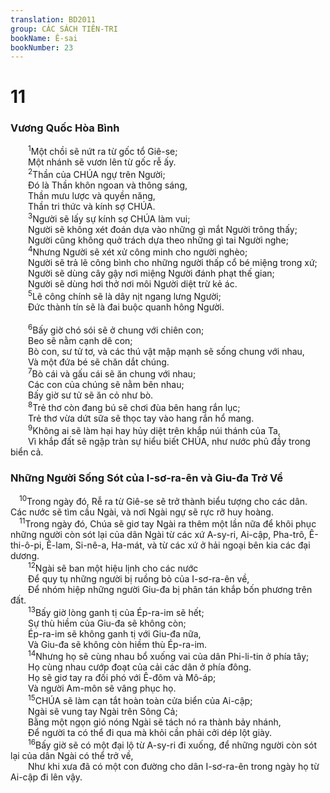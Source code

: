 ```yaml
---
translation: BD2011
group: CÁC SÁCH TIÊN-TRI
bookName: Ê-sai 
bookNumber: 23
---
```


<div class="title"><h1>11</h1><h3>Vương Quốc Hòa Bình</h3></div>
<span class="verse es_11_1">  <sup>1</sup>Một chồi sẽ nứt ra từ gốc tổ Giê-se;<br/>  Một nhánh sẽ vươn lên từ gốc rễ ấy.<br/></span>
<span class="verse es_11_2">  <sup>2</sup>Thần của CHÚA ngự trên Người;<br/>  Ðó là Thần khôn ngoan và thông sáng,<br/>  Thần mưu lược và quyền năng,<br/>  Thần tri thức và kính sợ CHÚA.<br/></span>
<span class="verse es_11_3">  <sup>3</sup>Người sẽ lấy sự kính sợ CHÚA làm vui;<br/>  Người sẽ không xét đoán dựa vào những gì mắt Người trông thấy;<br/>  Người cũng không quở trách dựa theo những gì tai Người nghe;<br/></span>
<span class="verse es_11_4">  <sup>4</sup>Nhưng Người sẽ xét xử công minh cho người nghèo;<br/>  Người sẽ trả lẽ công bình cho những người thấp cổ bé miệng trong xứ;<br/>  Người sẽ dùng cây gậy nơi miệng Người đánh phạt thế gian;<br/>  Người sẽ dùng hơi thở nơi môi Người diệt trừ kẻ ác.<br/></span>
<span class="verse es_11_5">  <sup>5</sup>Lẽ công chính sẽ là dây nịt ngang lưng Người;<br/>  Ðức thành tín sẽ là đai buộc quanh hông Người.<br/><br/></span>
<span class="verse es_11_6">  <sup>6</sup>Bấy giờ chó sói sẽ ở chung với chiên con;<br/>  Beo sẽ nằm cạnh dê con;<br/>  Bò con, sư tử tơ, và các thú vật mập mạnh sẽ sống chung với nhau,<br/>  Và một đứa bé sẽ chăn dắt chúng.<br/></span>
<span class="verse es_11_7">  <sup>7</sup>Bò cái và gấu cái sẽ ăn chung với nhau;<br/>  Các con của chúng sẽ nằm bên nhau;<br/>  Bấy giờ sư tử sẽ ăn cỏ như bò.<br/></span>
<span class="verse es_11_8">  <sup>8</sup>Trẻ thơ còn đang bú sẽ chơi đùa bên hang rắn lục;<br/>  Trẻ thơ vừa dứt sữa sẽ thọc tay vào hang rắn hổ mang.<br/></span>
<span class="verse es_11_9">  <sup>9</sup>Không ai sẽ làm hại hay hủy diệt trên khắp núi thánh của Ta,<br/>  Vì khắp đất sẽ ngập tràn sự hiểu biết CHÚA, như nước phủ đầy trong biển cả.<br/></span>
<div class="title"><h3>Những Người Sống Sót của I-sơ-ra-ên và Giu-đa Trở Về</h3></div>
<span class="verse es_11_10"> <sup>10</sup>Trong ngày đó, Rễ ra từ Giê-se sẽ trở thành biểu tượng cho các dân. Các nước sẽ tìm cầu Ngài, và nơi Ngài ngự sẽ rực rỡ huy hoàng.<br/></span>
<span class="verse es_11_11"> <sup>11</sup>Trong ngày đó, Chúa sẽ giơ tay Ngài ra thêm một lần nữa để khôi phục những người còn sót lại của dân Ngài từ các xứ A-sy-ri, Ai-cập, Pha-trô, Ê-thi-ô-pi, Ê-lam, Si-nê-a, Ha-mát, và từ các xứ ở hải ngoại bên kia các đại dương.<br/></span>
<span class="verse es_11_12">  <sup>12</sup>Ngài sẽ ban một hiệu lịnh cho các nước <br/>  Ðể quy tụ những người bị ruồng bỏ của I-sơ-ra-ên về,<br/>  Ðể nhóm hiệp những người Giu-đa bị phân tán khắp bốn phương trên đất.<br/></span>
<span class="verse es_11_13">  <sup>13</sup>Bấy giờ lòng ganh tị của Ép-ra-im sẽ hết;<br/>  Sự thù hiềm của Giu-đa sẽ không còn;<br/>  Ép-ra-im sẽ không ganh tị với Giu-đa nữa,<br/>  Và Giu-đa sẽ không còn hiềm thù Ép-ra-im.<br/></span>
<span class="verse es_11_14">  <sup>14</sup>Nhưng họ sẽ cùng nhau bổ xuống vai của dân Phi-li-tin ở phía tây;<br/>  Họ cùng nhau cướp đoạt của cải các dân ở phía đông.<br/>  Họ sẽ giơ tay ra đối phó với Ê-đôm và Mô-áp;<br/>  Và người Am-môn sẽ vâng phục họ.<br/></span>
<span class="verse es_11_15">  <sup>15</sup>CHÚA sẽ làm cạn tắt hoàn toàn cửa biển của Ai-cập;<br/>  Ngài sẽ vung tay Ngài trên Sông Cả; <br/>  Bằng một ngọn gió nóng Ngài sẽ tách nó ra thành bảy nhánh,<br/>  Ðể người ta có thể đi qua mà khỏi cần phải cởi dép lột giày.<br/></span>
<span class="verse es_11_16">  <sup>16</sup>Bấy giờ sẽ có một đại lộ từ A-sy-ri đi xuống, để những người còn sót lại của dân Ngài có thể trở về,<br/>  Như khi xưa đã có một con đường cho dân I-sơ-ra-ên trong ngày họ từ Ai-cập đi lên vậy.<br/></span>
